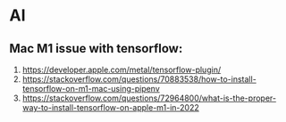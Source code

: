 # AI

## Mac M1 issue with tensorflow:
1. https://developer.apple.com/metal/tensorflow-plugin/
2. https://stackoverflow.com/questions/70883538/how-to-install-tensorflow-on-m1-mac-using-pipenv
3. https://stackoverflow.com/questions/72964800/what-is-the-proper-way-to-install-tensorflow-on-apple-m1-in-2022
